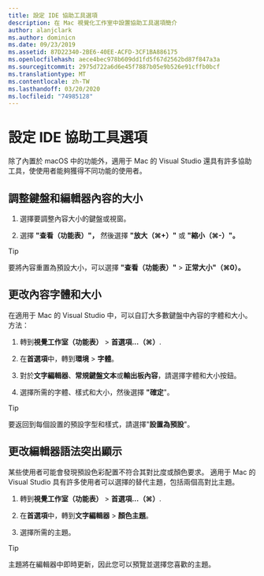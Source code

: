 ```yaml
---
title: 設定 IDE 協助工具選項
description: 在 Mac 視覺化工作室中設置協助工具選項簡介
author: alanjclark
ms.author: dominicn
ms.date: 09/23/2019
ms.assetid: 87D22340-2BE6-40EE-ACFD-3CF1BA886175
ms.openlocfilehash: aece4bec978b609dd1fd5f67d2562bd87f847a3a
ms.sourcegitcommit: 2975d722a6d6e45f7887b05e9b526e91cffb0bcf
ms.translationtype: MT
ms.contentlocale: zh-TW
ms.lasthandoff: 03/20/2020
ms.locfileid: "74985128"
---
```

# <a name="set-ide-accessibility-options"></a>設定 IDE 協助工具選項

除了內置於 macOS 中的功能外，適用于 Mac 的 Visual Studio 還具有許多協助工具，使使用者能夠獲得不同功能的使用者。

## <a name="resize-pad-and-editor-content"></a>調整鍵盤和編輯器內容的大小

1. 選擇要調整內容大小的鍵盤或視窗。

1. 選擇 **"查看（功能表）"，** 然後選擇 **"放大（&#8984;+）"** 或 **"縮小（&#8984;-）"。**

> [!TIP]
> 要將內容重置為預設大小，可以選擇 **"查看（功能表）"** > **正常大小"（&#8984;0）。**

## <a name="change-the-content-font-and-size"></a>更改內容字體和大小

在適用于 Mac 的 Visual Studio 中，可以自訂大多數鍵盤中內容的字體和大小。 方法：

1. 轉到**視覺工作室（功能表）** > **首選項...（&#8984;）**.

1. 在**首選項**中，轉到**環境** > **字體**。

1. 對於**文字編輯器**、**常規鍵盤文本**或**輸出板內容**，請選擇字體和大小按鈕。

1. 選擇所需的字體、樣式和大小，然後選擇 **"確定**"。

> [!TIP]
> 要返回到每個設置的預設字型和樣式，請選擇"**設置為預設**"。

## <a name="change-the-editor-syntax-highlighting"></a>更改編輯器語法突出顯示

某些使用者可能會發現預設色彩配置不符合其對比度或顏色要求。 適用于 Mac 的 Visual Studio 具有許多使用者可以選擇的替代主題，包括兩個高對比主題。

1. 轉到**視覺工作室（功能表）** > **首選項...（&#8984;）**.

1. 在**首選項**中，轉到**文字編輯器** > **顏色主題**。

1. 選擇所需的主題。

> [!TIP]
> 主題將在編輯器中即時更新，因此您可以預覽並選擇您喜歡的主題。